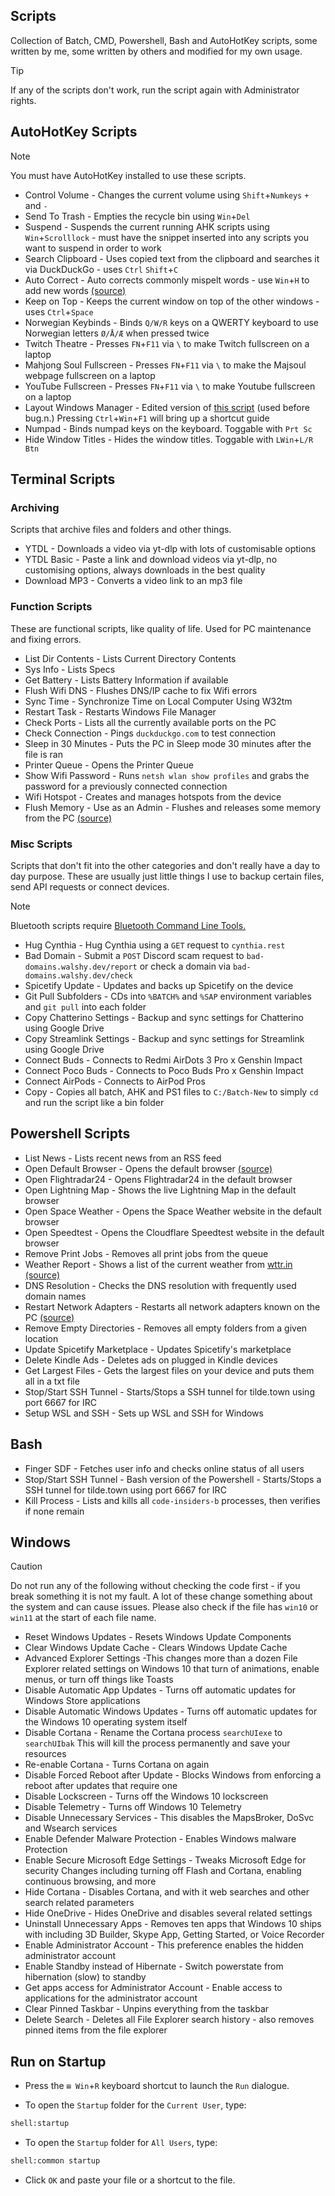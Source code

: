 ## Scripts

Collection of Batch, CMD, Powershell, Bash and AutoHotKey scripts, some written by me, some written by others and modified for my own usage.

> [!TIP]
> If any of the scripts don't work, run the script again with Administrator rights.

## AutoHotKey Scripts

> [!NOTE]
> You must have AutoHotKey installed to use these scripts.

- Control Volume - Changes the current volume using `Shift`+`Numkeys` `+` and `-`
- Send To Trash - Empties the recycle bin using `Win`+`Del`
- Suspend - Suspends the current running AHK scripts using `Win`+`Scrolllock` - must have the snippet inserted into any scripts you want to suspend in order to work
- Search Clipboard - Uses copied text from the clipboard and searches it via DuckDuckGo - uses `Ctrl` `Shift`+`C`
- Auto Correct - Auto corrects commonly mispelt words - use `Win`+`H` to add new words [(source)](http://www.biancolo.com)
- Keep on Top - Keeps the current window on top of the other windows - uses `Ctrl`+`Space`
- Norwegian Keybinds - Binds `Q/W/R` keys on a QWERTY keyboard to use Norwegian letters `Ø/Å/Æ` when pressed twice
- Twitch Theatre - Presses `FN`+`F11` via `\` to make Twitch fullscreen on a laptop
- Mahjong Soul Fullscreen - Presses `FN`+`F11` via `\` to make the Majsoul webpage fullscreen on a laptop
- YouTube Fullscreen - Presses `FN`+`F11` via `\` to make Youtube fullscreen on a laptop
- Layout Windows Manager - Edited version of [this script](https://github.com/KraXen72/ahk-scripts) (used before bug.n.) Pressing `Ctrl`+`Win`+`F1` will bring up a shortcut guide
- Numpad - Binds numpad keys on the keyboard. Toggable with `Prt Sc`
- Hide Window Titles - Hides the window titles. Toggable with `LWin`+`L/R Btn`

## Terminal Scripts

### Archiving

Scripts that archive files and folders and other things.

- YTDL - Downloads a video via yt-dlp with lots of customisable options
- YTDL Basic - Paste a link and download videos via yt-dlp, no customising options, always downloads in the best quality
- Download MP3 - Converts a video link to an mp3 file

### Function Scripts

These are functional scripts, like quality of life. Used for PC maintenance and fixing errors.

- List Dir Contents - Lists Current Directory Contents  
- Sys Info - Lists Specs
- Get Battery  - Lists Battery Information if available
- Flush Wifi DNS - Flushes DNS/IP cache to fix Wifi errors
- Sync Time - Synchronize Time on Local Computer Using W32tm
- Restart Task - Restarts Windows File Manager
- Check Ports - Lists all the currently available ports on the PC
- Check Connection - Pings `duckduckgo.com` to test connection
- Sleep in 30 Minutes - Puts the PC in Sleep mode 30 minutes after the file is ran
- Printer Queue - Opens the Printer Queue
- Show Wifi Password - Runs `netsh wlan show profiles` and grabs the password for a previously connected connection
- Wifi Hotspot - Creates and manages hotspots from the device
- Flush Memory - Use as an Admin - Flushes and releases some memory from the PC [(source)](https://www.nexusmods.com/hogwartslegacy/mods/660?tab=files)

### Misc Scripts

Scripts that don't fit into the other categories and don't really have a day to day purpose. These are usually just little things I use to backup certain files, send API requests or connect devices.

> [!NOTE]
> Bluetooth scripts require [Bluetooth Command Line Tools.](https://bluetoothinstaller.com/bluetooth-command-line-tools)

- Hug Cynthia - Hug Cynthia using a `GET` request to `cynthia.rest`
- Bad Domain - Submit a `POST` Discord scam request to `bad-domains.walshy.dev/report` or check a domain via `bad-domains.walshy.dev/check`
- Spicetify Update - Updates and backs up Spicetify on the device
- Git Pull Subfolders - CDs into `%BATCH%` and `%SAP` environment variables and `git pull` into each folder
- Copy Chatterino Settings - Backup and sync settings for Chatterino using Google Drive
- Copy Streamlink Settings - Backup and sync settings for Streamlink using Google Drive
- Connect Buds - Connects to Redmi AirDots 3 Pro x Genshin Impact
- Connect Poco Buds - Connects to Poco Buds Pro x Genshin Impact
- Connect AirPods - Connects to AirPod Pros
- Copy - Copies all batch, AHK and PS1 files to `C:/Batch-New` to simply `cd` and run the script like a bin folder

## Powershell Scripts

- List News - Lists recent news from an RSS feed
- Open Default Browser - Opens the default browser [(source)](https://github.com/fleschutz/PowerShell)
- Open Flightradar24 - Opens Flightradar24 in the default browser
- Open Lightning Map - Shows the live Lightning Map in the default browser
- Open Space Weather - Opens the Space Weather website in the default browser
- Open Speedtest - Opens the Cloudflare Speedtest website in the default browser
- Remove Print Jobs - Removes all print jobs from the queue
- Weather Report - Shows a list of the current weather from [wttr.in](https://wttr.in/) [(source)](https://github.com/fleschutz/PowerShell)
- DNS Resolution - Checks the DNS resolution with frequently used domain names
- Restart Network Adapters - Restarts all network adapters known on the PC [(source)](https://github.com/fleschutz/PowerShell)
- Remove Empty Directories - Removes all empty folders from a given location
- Update Spicetify Marketplace - Updates Spicetify's marketplace
- Delete Kindle Ads - Deletes ads on plugged in Kindle devices
- Get Largest Files - Gets the largest files on your device and puts them all in a txt file
- Stop/Start SSH Tunnel - Starts/Stops a SSH tunnel for tilde.town using port 6667 for IRC
- Setup WSL and SSH - Sets up WSL and SSH for Windows

## Bash

- Finger SDF - Fetches user info and checks online status of all users
- Stop/Start SSH Tunnel - Bash version of the Powershell - Starts/Stops a SSH tunnel for tilde.town using port 6667 for IRC
- Kill Process - Lists and kills all `code-insiders-b` processes, then verifies if none remain
  
## Windows

> [!CAUTION]
> Do not run any of the following without checking the code first - if you break something it is not my fault. A lot of these change something about the system and can cause issues. Please also check if the file has `win10` or `win11` at the start of each file name.

- Reset Windows Updates - Resets Windows Update Components
- Clear Windows Update Cache - Clears Windows Update Cache
- Advanced Explorer Settings -This changes more than a dozen File Explorer related settings on Windows 10 that turn of animations, enable menus, or turn off things like Toasts
- Disable Automatic App Updates - Turns off automatic updates for Windows Store applications
- Disable Automatic Windows Updates - Turns off automatic updates for the Windows 10 operating system itself
- Disable Cortana - Rename the Cortana process `searchUIexe` to `searchUIbak` This will kill the process permanently and save your resources
- Re-enable Cortana - Turns Cortana on again
- Disable Forced Reboot after Update - Blocks Windows from enforcing a reboot after updates that require one
- Disable Lockscreen - Turns off the Windows 10 lockscreen
- Disable Telemetry - Turns off Windows 10 Telemetry
- Disable Unnecessary Services - This disables the MapsBroker, DoSvc and Wsearch services
- Enable Defender Malware Protection - Enables Windows malware Protection
- Enable Secure Microsoft Edge Settings - Tweaks Microsoft Edge for security Changes including turning off Flash and Cortana, enabling continuous browsing, and more
- Hide Cortana - Disables Cortana, and with it web searches and other search related parameters
- Hide OneDrive - Hides OneDrive and disables several related settings
- Uninstall Unnecessary Apps - Removes ten apps that Windows 10 ships with including 3D Builder, Skype App, Getting Started, or Voice Recorder
- Enable Administrator Account - This preference enables the hidden administrator account
- Enable Standby instead of Hibernate - Switch powerstate from hibernation (slow) to standby
- Get apps access for Administrator Account - Enable access to applications for the administrator account
- Clear Pinned Taskbar - Unpins everything from the taskbar
- Delete Search - Deletes all File Explorer search history - also removes pinned items from the file explorer

## Run on Startup

- Press the `⊞ Win`+`R` keyboard shortcut to launch the `Run` dialogue.

- To open the `Startup` folder for the `Current User`, type:

```cmd
shell:startup
```

- To open the `Startup` folder for `All Users`, type:

```cmd
shell:common startup
```

- Click `OK` and paste your file or a shortcut to the file.
